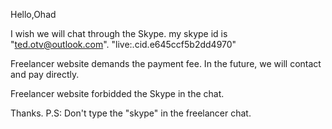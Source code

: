 Hello,Ohad

I wish we will chat through the Skype.
my skype id is "ted.otv@outlook.com". "live:.cid.e645ccf5b2dd4970"

Freelancer website demands the payment fee.
In the future, we will contact and pay directly.


Freelancer website forbidded the Skype in the chat.

Thanks.
P.S: Don't type the "skype" in the freelancer chat.
